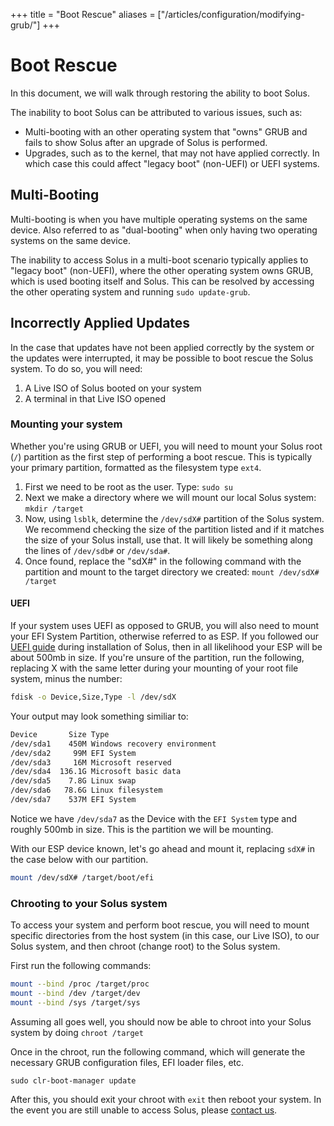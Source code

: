 +++
title = "Boot Rescue"
aliases = ["/articles/configuration/modifying-grub/"]
+++
# Boot Rescue

In this document, we will walk through restoring the ability to boot Solus.

The inability to boot Solus can be attributed to various issues, such as:

- Multi-booting with an other operating system that "owns" GRUB and fails to show Solus after an upgrade of Solus is performed.
- Upgrades, such as to the kernel, that may not have applied correctly. In which case this could affect "legacy boot" (non-UEFI) or UEFI systems.

## Multi-Booting

Multi-booting is when you have multiple operating systems on the same device. Also referred to as "dual-booting" when only having two operating systems on the same device.

The inability to access Solus in a multi-boot scenario typically applies to "legacy boot" (non-UEFI), where the other operating system owns GRUB, which is used booting itself and Solus. This can be resolved by accessing the other operating system and running `sudo update-grub`.

## Incorrectly Applied Updates

In the case that updates have not been applied correctly by the system or the updates were interrupted, it may be possible to boot rescue the Solus system. To do so, you will need:

1. A Live ISO of Solus booted on your system
2. A terminal in that Live ISO opened

### Mounting your system

Whether you're using GRUB or UEFI, you will need to mount your Solus root (`/`) partition as the first step of performing a boot rescue. This is typically your primary partition, formatted as the filesystem type `ext4`.

1. First we need to be root as the user. Type: `sudo su`
2. Next we make a directory where we will mount our local Solus system: `mkdir /target`
3. Now, using `lsblk`, determine the `/dev/sdX#` partition of the Solus system. We recommend checking the size of the partition listed and if it matches the size of your Solus install, use that. It will likely be something along the lines of `/dev/sdb#` or `/dev/sda#`.
4. Once found, replace the "sdX#" in the following command with the partition and mount to the target directory we created: `mount /dev/sdX# /target`

#### UEFI

If your system uses UEFI as opposed to GRUB, you will also need to mount your EFI System Partition, otherwise referred to as ESP. If you followed our [UEFI guide](/articles/installation/disks) during installation of Solus, then in all likelihood your ESP will be about 500mb in size. If you're unsure of the partition, run the following, replacing X with the same letter during your mounting of your root file system, minus the number:

```bash
fdisk -o Device,Size,Type -l /dev/sdX
```

Your output may look something similiar to:

``` bash
Device       Size Type
/dev/sda1    450M Windows recovery environment
/dev/sda2     99M EFI System
/dev/sda3     16M Microsoft reserved
/dev/sda4  136.1G Microsoft basic data
/dev/sda5    7.8G Linux swap
/dev/sda6   78.6G Linux filesystem
/dev/sda7    537M EFI System
```

Notice we have `/dev/sda7` as the Device with the `EFI System` type and roughly 500mb in size. This is the partition we will be mounting.

With our ESP device known, let's go ahead and mount it, replacing `sdX#` in the case below with our partition.

``` bash
mount /dev/sdX# /target/boot/efi
```

### Chrooting to your Solus system

To access your system and perform boot rescue, you will need to mount specific directories from the host system (in this case, our Live ISO), to our Solus system, and then chroot (change root) to the Solus system.

First run the following commands:


``` bash
mount --bind /proc /target/proc
mount --bind /dev /target/dev
mount --bind /sys /target/sys
```

Assuming all goes well, you should now be able to chroot into your Solus system by doing `chroot /target`

Once in the chroot, run the following command, which will generate the necessary GRUB configuration files, EFI loader files, etc.

```
sudo clr-boot-manager update
```

After this, you should exit your chroot with `exit` then reboot your system. In the event you are still unable to access Solus, please [contact us](/help-center/contact/).